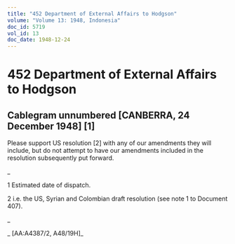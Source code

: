 ```yaml
---
title: "452 Department of External Affairs to Hodgson"
volume: "Volume 13: 1948, Indonesia"
doc_id: 5719
vol_id: 13
doc_date: 1948-12-24
---
```


# 452 Department of External Affairs to Hodgson

## Cablegram unnumbered [CANBERRA, 24 December 1948] [1]

Please support US resolution [2] with any of our amendments they will include, but do not attempt to have our amendments included in the resolution subsequently put forward.

_

1 Estimated date of dispatch.

2 i.e. the US, Syrian and Colombian draft resolution (see note 1 to Document 407).

_

_ [AA:A4387/2, A48/19H]_
